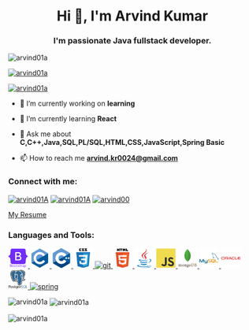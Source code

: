 <h1 align="center">Hi 👋, I'm Arvind Kumar</h1>
<h3 align="center">I'm passionate Java fullstack developer.</h3>

<p align="left"> <img src="https://komarev.com/ghpvc/?username=arvind01a&label=Profile%20views&color=0e75b6&style=flat" alt="arvind01a" /> </p>

<p align="left"> <a href="https://github.com/ryo-ma/github-profile-trophy"><img src="https://github-profile-trophy.vercel.app/?username=arvind01a" alt="arvind01a" /></a> </p>

<p align="left"> <a href="https://twitter.com/arvind01a" target="blank"><img src="https://img.shields.io/twitter/follow/arvind01a?logo=twitter&style=for-the-badge" alt="arvind01a" /></a> </p>

- 🔭 I’m currently working on **learning**

- 🌱 I’m currently learning **React**

- 💬 Ask me about **C,C++,Java,SQL,PL/SQL,HTML,CSS,JavaScript,Spring Basic**

- 📫 How to reach me **arvind.kr0024@gmail.com**

<h3 align="left">Connect with me:</h3>
<p align="left">
<a href="https://twitter.com/arvind01A" target="blank"><img align="center" src="https://raw.githubusercontent.com/rahuldkjain/github-profile-readme-generator/master/src/images/icons/Social/twitter.svg" alt="arvind01A" height="30" width="40" /></a>
<a href="https://github.com/arvind01A" target="blank"><img align="center" src="https://raw.githubusercontent.com/rahuldkjain/github-profile-readme-generator/master/src/images/icons/Social/github.svg" alt="arvind01A" height="30" width="40" /></a>
<a href="https://linkedin.com/in/arvind00" target="blank"><img align="center" src="https://raw.githubusercontent.com/rahuldkjain/github-profile-readme-generator/master/src/images/icons/Social/linked-in-alt.svg" alt="arvind00" height="30" width="40" /></a>
</p>

<a href="https://drive.google.com/file/d/1_C4-cPixaWFdh6LmDFxOzEzf7fwVuDol/view?usp=sharing">My Resume</a>

<h3 align="left">Languages and Tools:</h3>
<p align="left"> <a href="https://getbootstrap.com" target="_blank" rel="noreferrer"> <img src="https://raw.githubusercontent.com/devicons/devicon/master/icons/bootstrap/bootstrap-plain-wordmark.svg" alt="bootstrap" width="40" height="40"/> </a> <a href="https://www.cprogramming.com/" target="_blank" rel="noreferrer"> <img src="https://raw.githubusercontent.com/devicons/devicon/master/icons/c/c-original.svg" alt="c" width="40" height="40"/> </a> <a href="https://www.w3schools.com/cpp/" target="_blank" rel="noreferrer"> <img src="https://raw.githubusercontent.com/devicons/devicon/master/icons/cplusplus/cplusplus-original.svg" alt="cplusplus" width="40" height="40"/> </a> <a href="https://www.w3schools.com/css/" target="_blank" rel="noreferrer"> <img src="https://raw.githubusercontent.com/devicons/devicon/master/icons/css3/css3-original-wordmark.svg" alt="css3" width="40" height="40"/> </a> <a href="https://git-scm.com/" target="_blank" rel="noreferrer"> <img src="https://www.vectorlogo.zone/logos/git-scm/git-scm-icon.svg" alt="git" width="40" height="40"/> </a> <a href="https://www.w3.org/html/" target="_blank" rel="noreferrer"> <img src="https://raw.githubusercontent.com/devicons/devicon/master/icons/html5/html5-original-wordmark.svg" alt="html5" width="40" height="40"/> </a> <a href="https://www.java.com" target="_blank" rel="noreferrer"> <img src="https://raw.githubusercontent.com/devicons/devicon/master/icons/java/java-original.svg" alt="java" width="40" height="40"/> </a> <a href="https://developer.mozilla.org/en-US/docs/Web/JavaScript" target="_blank" rel="noreferrer"> <img src="https://raw.githubusercontent.com/devicons/devicon/master/icons/javascript/javascript-original.svg" alt="javascript" width="40" height="40"/> </a> <a href="https://www.mongodb.com/" target="_blank" rel="noreferrer"> <img src="https://raw.githubusercontent.com/devicons/devicon/master/icons/mongodb/mongodb-original-wordmark.svg" alt="mongodb" width="40" height="40"/> </a> <a href="https://www.mysql.com/" target="_blank" rel="noreferrer"> <img src="https://raw.githubusercontent.com/devicons/devicon/master/icons/mysql/mysql-original-wordmark.svg" alt="mysql" width="40" height="40"/> </a> <a href="https://www.oracle.com/" target="_blank" rel="noreferrer"> <img src="https://raw.githubusercontent.com/devicons/devicon/master/icons/oracle/oracle-original.svg" alt="oracle" width="40" height="40"/> </a> <a href="https://www.postgresql.org" target="_blank" rel="noreferrer"> <img src="https://raw.githubusercontent.com/devicons/devicon/master/icons/postgresql/postgresql-original-wordmark.svg" alt="postgresql" width="40" height="40"/> </a> <a href="https://spring.io/" target="_blank" rel="noreferrer"> <img src="https://www.vectorlogo.zone/logos/springio/springio-icon.svg" alt="spring" width="40" height="40"/> </a> </p>

<p><img align="left" src="https://github-readme-stats.vercel.app/api/top-langs?username=arvind01a&show_icons=true&locale=en&layout=compact" alt="arvind01a" /></p>

<p>&nbsp;<img align="center" src="https://github-readme-stats.vercel.app/api?username=arvind01a&show_icons=true&locale=en" alt="arvind01a" /></p>

<p><img align="center" src="https://github-readme-streak-stats.herokuapp.com/?user=arvind01a&" alt="arvind01a" /></p>
